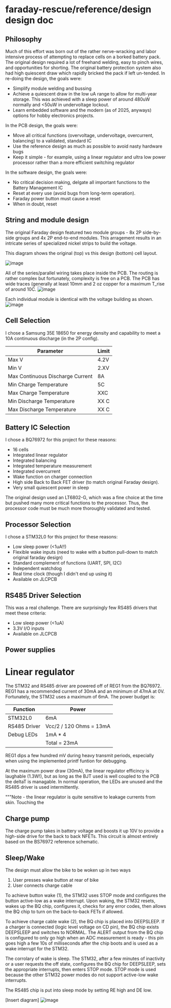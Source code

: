 # faraday-rescue/reference/design design doc

## Philosophy

Much of this effort was born out of the rather nerve-wracking and labor intensive process of attempting to replace cells on a borked battery pack. The original design required a lot of freehand welding, easy to pinch wires, and opportunities for shorting. The original battery protection system also had high quiescent draw which rapidly bricked the pack if left un-tended. In re-doing the design, the goals were:
- Simplify module welding and bussing
- Achieve a quiescent draw in the low uA range to allow for multi-year storage. This was achieved with a sleep power of around 480uW normally and <50uW in undervoltage lockout.
- Learn embedded software and the modern (as of 2025, anyways) options for hobby electronics projects.

In the PCB design, the goals were:
- Move all critical functions (overvoltage, undervoltage, overcurrent, balancing) to a validated, standard IC
- Use the reference design as much as possible to avoid nasty hardware bugs
- Keep it simple - for example, using a linear regulator and ultra low power processor rather than a more efficient switching regulator

In the software design, the goals were:
- No critical decision making, delgate all important functions to the Battery Management IC
- Reset at every use (avoid bugs from long-term operation).
- Faraday power button must cause a reset
- When in doubt, reset

## String and module design

The original Faraday design featured two module groups - 8x 2P side-by-side groups and 4x 2P end-to-end modules. This arragement results in an intricate series of specialized nickel strips to build the voltage.

This diagram shows the original (top) vs this design (bottom) cell layout.

![image](https://github.com/user-attachments/assets/e916ecc8-f00d-4344-9355-900dcf13f602)

All of the series/parallel wiring takes place inside the PCB. The routing is rather complex but fortunately, complexity is free on a PCB. The PCB has wide traces (generally at least 10mm and 2 oz copper for a maximum T_rise of around 10C.
![image](https://github.com/user-attachments/assets/f5ff47eb-c867-453f-9188-1380af13215c)

Each individual module is identical with the voltage building as shown.
![image](https://github.com/user-attachments/assets/9509ed13-7c89-43e8-a142-7d9aa86311a0)


## Cell Selection

I chose a Samsung 35E 18650 for energy density and capability to meet a 10A continuous discharge (in the 2P config).

|Parameter|Limit|
|---------|-----|
|Max V| 4.2V|
|Min V| 2.XV|
|Max Continuous Discharge Current| 8A |
|Min Charge Temperature| 5C|
|Max Charge Temperature| XXC |
|Min Discharge Temperature| XX C|
|Max Discharge Temperature| XX C|

## Battery IC Selection

I chose a BQ76972 for this project for these reasons:
- 16 cells
- Integrated linear regulator
- Integrated balancing
- Integrated temperature measurement
- Integrated overcurrent
- Wake function on charger connection
- High side Back to Back FET driver (to match original Faraday design).
- Very small quiescent power in sleep

The original design used an LT6802-G, which was a fine choice at the time but pushed many more critical functions to the processor. Thus, the processor code must be much more thoroughly validated and tested.

## Processor Selection

I chose a STM32L0 for this project for these reasons:
- Low sleep power (<1uA!!)
- Flexible wake inputs (need to wake with a button pull-down to match original faraday design)
- Standard complement of functions (UART, SPI, I2C)
- Independent watchdog
- Real time clock (though I didn't end up using it)
- Available on JLCPCB

## RS485 Driver Selection
This was a real challenge. There are surprisingly few RS485 drivers that meet these criteria:
- Low sleep power (<1uA)
- 3.3V I/O inputs
- Available on JLCPCB

## Power supplies

# Linear regulator

The STM32 and RS485 driver are powered off of REG1 from the BQ76972. REG1 has a recommended current of 30mA and an minimum of 47mA at 0V. Fortunately, the STM32 uses a maximum of 6mA. The power budget is:

|Function|Power|
|--------|-----|
|STM32L0 | 6mA |
|RS485 Driver | Vcc/2 / 120 Ohms = 13mA |
|Debug LEDs | 1mA * 4 |
|           | Total = 23mA|

REG1 dips a few hundred mV during heavy transmit periods, especially when using the implemented printf funtion for debugging.

At the maximum power draw (30mA), the linear regulator efficincy is laughable (1.3W!), but as long as the BJT used is well coupled to the PCB the deltaT is managable. In normal operation, the LEDs are unused and the RS485 driver is used intermittently.

"""Note - the linear regulator is quite sensitive to leakage currents from skin. Touching the 

## Charge pump

The charge pump takes in battery voltage and boosts it up 10V to provide a high-side drive for the back to back NFETs. This circuit is almost entirely based on the BS76972 reference schematic.

## Sleep/Wake

The design must allow the bike to be woken up in two ways
1. User presses wake button at rear of bike
2. User connects charge cable

To achieve button wake (1), the STM32 uses STOP mode and configures the button active-low as a wake interrupt. Upon waking, the STM32 resets, wakes up the BQ chip, configures it, checks for any error codes, then allows the BQ chip to turn on the back-to-back FETs if allowed.

To achieve charge cable wake (2), the BQ chip is placed into DEEPSLEEP. If a charger is connected (logic level voltage on CD pin), the BQ chip exists DEEPSLEEP and switches to NORMAL. The ALERT output from the BQ chip is configured to only go high when an ADC measurement is ready - this pin goes high a few 10s of milliseconds after the chip boots and is used as a wake interrupt for the STM32.

The corrolary of wake is sleep. The STM32, after a few minutes of inactivity or a user requests the off state, configures the BQ chip for DEEPSLEEP, sets the appropriate interrupts, then enters STOP mode. STOP mode is used because the other STM32 power modes do not support active-low wake interrupts.

The RS485 chip is put into sleep mode by setting RE high and DE low.

[Insert diagram]
![image](https://github.com/user-attachments/assets/34afd942-469b-46e9-9bf7-b9f8c9d57aac)






